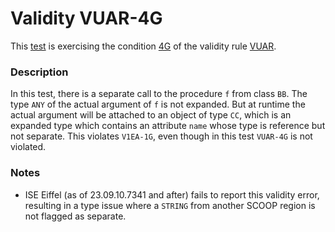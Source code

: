 # Validity VUAR-4G

This [test](.) is exercising the condition [4G](../Readme.md) of the validity rule [VUAR](../../vuar/Readme.md).

### Description

In this test, there is a separate call to the procedure `f` from class `BB`. The type `ANY` of the actual argument of `f` is not expanded. But at runtime the actual argument will be attached to an object of type `CC`, which is an expanded type which contains an attribute `name` whose type is reference but not separate. This violates `V1EA-1G`, even though in this test `VUAR-4G` is not violated.

### Notes

* ISE Eiffel (as of 23.09.10.7341 and after) fails to report this validity error, resulting in a type issue where a `STRING` from another SCOOP region is not flagged as separate.
